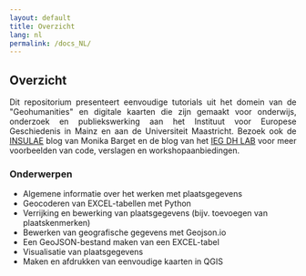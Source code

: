 ```yaml
---
layout: default
title: Overzicht
lang: nl
permalink: /docs_NL/
---
```


<h2>Overzicht</h2>

<p align="justify">Dit repositorium presenteert eenvoudige tutorials uit het domein van de "Geohumanities" en digitale kaarten die zijn gemaakt voor onderwijs, onderzoek en publiekswerking aan het Instituut voor Europese Geschiedenis in Mainz en aan de Universiteit Maastricht. Bezoek ook de <a href="https://insulae.hypotheses.org/">INSULAE</a> blog van Monika Barget en de blog van het <a href="https://dhlab.hypotheses.org/">IEG DH LAB</a> voor meer voorbeelden van code, verslagen en workshopaanbiedingen.</p>

<h3>Onderwerpen</h3>

<ul>
<li>Algemene informatie over het werken met plaatsgegevens</li>
  <li>Geocoderen van EXCEL-tabellen met Python</li>
  <li>Verrijking en bewerking van plaatsgegevens (bijv. toevoegen van plaatskenmerken)</li>
  <li>Bewerken van geografische gegevens met Geojson.io</li>
  <li>Een GeoJSON-bestand maken van een EXCEL-tabel</li>
  <li>Visualisatie van plaatsgegevens</li>
  <li>Maken en afdrukken van eenvoudige kaarten in QGIS</li>
</ul>
